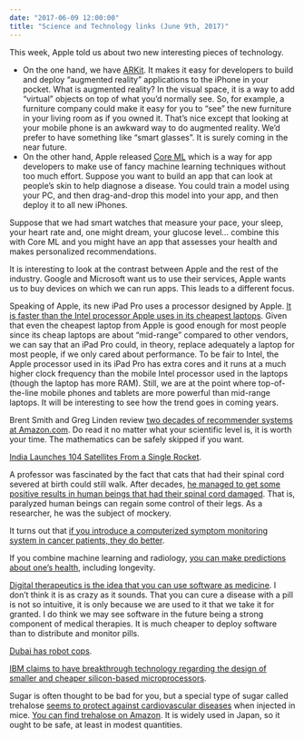 ```yaml
---
date: "2017-06-09 12:00:00"
title: "Science and Technology links (June 9th, 2017)"
---
```




This week, Apple told us about two new interesting pieces of technology.

- On the one hand, we have [ARKit](https://developer.apple.com/arkit/). It makes it easy for developers to build and deploy &ldquo;augmented reality&rdquo; applications to the iPhone in your pocket. What is augmented reality? In the visual space, it is a way to add &ldquo;virtual&rdquo; objects on top of what you&rsquo;d normally see. So, for example, a furniture company could make it easy for you to &ldquo;see&rdquo; the new furniture in your living room as if you owned it. That&rsquo;s nice except that looking at your mobile phone is an awkward way to do augmented reality. We&rsquo;d prefer to have something like &ldquo;smart glasses&rdquo;. It is surely coming in the near future.
- On the other hand, Apple released [Core ML](https://developer.apple.com/documentation/coreml) which is a way for app developers to make use of fancy machine learning techniques without too much effort. Suppose you want to build an app that can look at people&rsquo;s skin to help diagnose a disease. You could train a model using your PC, and then drag-and-drop this model into your app, and then deploy it to all new iPhones.

Suppose that we had smart watches that measure your pace, your sleep, your heart rate and, one might dream, your glucose level&hellip; combine this with Core ML and you might have an app that assesses your health and makes personalized recommendations.


It is interesting to look at the contrast between Apple and the rest of the industry. Google and Microsoft want us to use their services, Apple wants us to buy devices on which we can run apps. This leads to a different focus.

Speaking of Apple, its new iPad Pro uses a processor designed by Apple. [It is faster than the Intel processor Apple uses in its cheapest laptops](https://browser.geekbench.com/v4/cpu/compare/3038665?baseline=3036382). Given that even the cheapest laptop from Apple is good enough for most people since its cheap laptops are about &ldquo;mid-range&rdquo; compared to other vendors, we can say that an iPad Pro could, in theory, replace adequately a laptop for most people, if we only cared about performance. To be fair to Intel, the Apple processor used in its iPad Pro has extra cores and it runs at a much higher clock frequency than the mobile Intel processor used in the laptops (though the laptop has more RAM). Still, we are at the point where top-of-the-line mobile phones and tablets are more powerful than mid-range laptops. It will be interesting to see how the trend goes in coming years.

Brent Smith and Greg Linden review [two decades of recommender systems at Amazon.com](https://www.computer.org/csdl/mags/ic/2017/03/mic2017030012.pdf). Do read it no matter what your scientific level is, it is worth your time. The mathematics can be safely skipped if you want. 

[India Launches 104 Satellites From a Single Rocket](https://www.nytimes.com/2017/02/15/world/asia/india-satellites-rocket.html).

A professor was fascinated by the fact that cats that had their spinal cord severed at birth could still walk. After decades, [he managed to get some positive results in human beings that had their spinal cord damaged](https://www.statnews.com/2016/03/30/paralysis-treatment-ucla/). That is, paralyzed human beings can regain some control of their legs. As a researcher, he was the subject of mockery.

It turns out that [if you introduce a computerized symptom monitoring system in cancer patients, they do better](http://jamanetwork.com/journals/jama/fullarticle/2630810).

If you combine machine learning and radiology, [you can make predictions about one&rsquo;s health](https://www.nature.com/articles/s41598-017-01931-w), including longevity.

[Digital therapeutics is the idea that you can use software as medicine](https://www.technologyreview.com/s/604053/can-digital-therapeutics-be-as-good-as-drugs/). I don&rsquo;t think it is as crazy as it sounds. That you can cure a disease with a pill is not so intuitive, it is only because we are used to it that we take it for granted. I do think we may see software in the future being a strong component of medical therapies. It is much cheaper to deploy software than to distribute and monitor pills.

[Dubai has robot cops](https://news.vice.com/story/robot-cops-patrol-the-streets-of-dubai).

[IBM claims to have breakthrough technology regarding the design of smaller and cheaper silicon-based microprocessors](https://www.wired.com/2017/06/ibm-silicon-nanosheets-transistors/).

Sugar is often thought to be bad for you, but a special type of sugar called trehalose [seems to protect against cardiovascular diseases](https://www.nature.com/articles/ncomms15750) when injected in mice. [You can find trehalose on Amazon](https://www.amazon.com/s/ref=nb_sb_noss_2?url=search-alias%3Daps&#038;field-keywords=trehalose). It is widely used in Japan, so it ought to be safe, at least in modest quantities.

